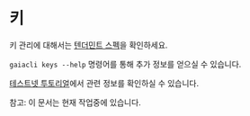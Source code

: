 # 키

키 관리에 대해서는 [텐더민트 스펙](https://github.com/ColorPlatform/prism/blob/master/docs/spec/blockchain/encoding.md#public-key-cryptography)을 확인하세요.

`gaiacli keys --help` 명령어를 통해 추가 정보를 얻으실 수 있습니다.

[테스트넷 투토리얼](https://github.com/ColorPlatform/color-sdk/tree/develop/cmd/gaia/testnets)에서 관련 정보를 확인하실 수 있습니다.

참고: 이 문서는 현재 작업중에 있습니다.

